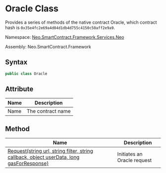 # Oracle Class

Provides a series of methods of the native contract Oracle, which contract hash is `0x35e4fc2e69a4d04d1db4d755c4150c50aff2e9a9`.

Namespace: [Neo.SmartContract.Framework.Services.Neo](../neo.md)

Assembly: Neo.SmartContract.Framework

## Syntax

```c#
public class Oracle
```

## Attribute

| Name | Description       |
| ---- | ----------------- |
| Name | The contract name |

## Method

| Name                                                         | Description                 |
| ------------------------------------------------------------ | --------------------------- |
| [Request(string url, string filter, string callback, object userData, long gasForResponse)](Oracle/Request.md) | Initiates an Oracle request |